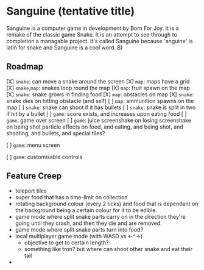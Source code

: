 # Sanguine (tentative title)

Sanguine is a computer game in development by Born For Joy.
It is a remake of the classic game Snake. 
It is an attempt to see through to completion a managable project.
It's called Sanguine because 'anguine' is latin for snake and Sanguine is a cool
word. B)

## Roadmap

[X] `snake`: 
    can move a snake around the screen
[X] `map`: 
    maps have a grid
[X] `snake`,`map`: 
    snakes loop round the map
[X] `map`:
    fruit spawn on the map
[X] `snake`:
    snake grows in finding food
[X] `map`:
    obstacles on map
[X] `snake`:
    snake dies on hitting obstacle (and self)
[ ] `map`:
    ammunition spawns on the map
[ ] `snake`:
    snake can shoot if it has bullets
[ ] `snake`:
    snake is split in two if hit by a bullet
[ ] `game`:
    score exists, and increases upon eating food
[ ] `game`:
    game over screen
[ ] `game`:
    juice
        screenshake on losing
        screenshake on being shot
        particle effects on food, and eating, and being shot, and shooting, and
        bullets, and special tiles?

[ ] `game`:
    menu screen

[ ] `game`:
    customisable controls


## Feature Creep

  * teleport tiles
  * super food that has a time-limit on collection 
  * rotating background colour (every 2 ticks) and food that is dependant on 
    the background being a certain colour for it to be edible.
  * game mode where split snake parts carry on in the direction they're going 
    until they crash, and then they die and are removed.
  * game mode where split snake parts turn into food?
  * local multiplayer game mode (with WASD vs <-^->)
      - objective to get to certain length?
      - something like tron? but where can shoot other snake and eat their tail
  * 
